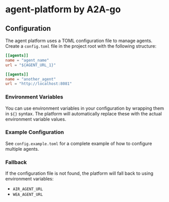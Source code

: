 # agent-platform by A2A-go

## Configuration

The agent platform uses a TOML configuration file to manage agents. Create a `config.toml` file in the project root with the following structure:

```toml
[[agents]]
name = "agent_name"
url = "${AGENT_URL_1}"

[[agents]]
name = "another_agent"
url = "http://localhost:8081"
```

### Environment Variables

You can use environment variables in your configuration by wrapping them in `${}` syntax. The platform will automatically replace these with the actual environment variable values.

### Example Configuration

See `config.example.toml` for a complete example of how to configure multiple agents.

### Fallback

If the configuration file is not found, the platform will fall back to using environment variables:
- `AIR_AGENT_URL`
- `WEA_AGENT_URL`